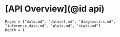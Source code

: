 # [API Overview](@id api)

```@contents
Pages = ["data.md", "dataset.md", "diagnostics.md", "inference_data.md", "plots.md", "stats.md"]
Depth = 1
```
